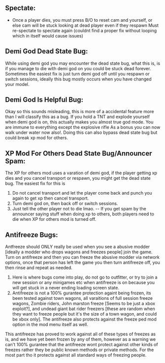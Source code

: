 Spectate:
-----------
- Once a player dies, you must press B/O to reset cam and yourself,
or else cam will be stuck looking at dead player even if they respawn
Must re-spectate to spectate again (couldnt find a proper fix without looping which in itself would cause issues)

Demi God Dead State Bug:
--------------------------
While using demi god you may encounter the dead state bug, what this is, is if you manage to die with demi god on you could be stuck dead forever.
Sometimes the easiest fix is just turn demi god off until you respawn or switch sessions, ideally this bug mostly occurs when you have changed your model.

Demi God Is Helpful Bug:
------------------------
Okay so this sounds misleading, this is more of a accidental feature more than I will classify this as a bug.
If you hold a TNT and explode yourself when demi god is on, this actually makes you almost true god mode.
You are immune to everything except the explosive rifle
As a bonus you can now walk under water now also!.
Doing this can also bypass dead state bug but could break xp mod for others.

XP Mod For Others Dead State Bug/Announcer Spam:
-----------------------------------------------
The XP for others mod uses a varation of demi god, if the player getting xp dies and you cancel transport or respawn, you might get the dead state bug.
The easiest fix for this is 
1. Do not cancel transport and let the player come back and punch you again to get xp then cancel transport.
2. Turn demi god on, then back off or switch sessions.
3. Just tell the other player not to die lmao.
-- If you get spam by the announcer saying stuff when doing xp to others, both players need to die when XP for others mod is turned off.


Antifreeze Bugs:
-----------------
Antfreeze should ONLY really be used when you see a abusive modder [ideally a modder who drops wagons and freezes people]
join the game. Turn on antifreeze and then you can freeze the abusive modder via network options, once that person has left
the game you then turn antifreeze off, you then rinse and repeat as needed.

1. Here is where bugs come into play, do not go to outfitter, or try to join a new session or any minigames etc
when antifreeze is on because you will get stuck in a never ending loading screen state.
2. Antifreeze is not a 100% gurantee protection againt being frozen, its been tested against town wagons, all varaitions of full session freeze wagons, Zombie riders,
John marston freeze [Seems to be just a xbox exploit?], and undead giant bat rider freezers [these are random when they want to freeze people but it's the size of a town wagon, and could be xbox only].
The antifreeze also protects against the freeze ped mod option in the mod menu itself as well.

This antifreeze has proved to work against all of these types of freezes as is, and we have yet been frozen by any of them, however as a warning we can't 100% gurantee that
the antifreeze wont protect against other kinds of freezes rather they be public known methods or private methods. For the most part tho it protects against all standard ways of
freezing people.
